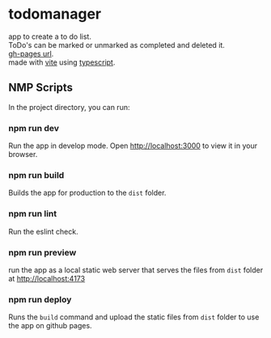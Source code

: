 # todomanager
app to create a to do list.\
ToDo's can be marked or unmarked as completed and deleted it.\
[gh-pages url](https://im-jonhatan.github.io/todomanager/).\
made with [vite](https://vitejs.dev/) using [typescript](https://www.typescriptlang.org/).

  
## NMP Scripts
In the project directory, you can run:

  
### npm run dev
Run the app in develop mode.
Open [http://localhost:3000](http://localhost:3000) to view it in your browser.

  
### npm run build
Builds the app for production to the `dist` folder.

  
### npm run lint
Run the eslint check.


### npm run preview
run the app as a local static web server that serves the files from `dist` folder at [http://localhost:4173](http://localhost:4173)

  
### npm run deploy
Runs the `build` command and upload the static files from `dist` folder to use the app on github pages.
